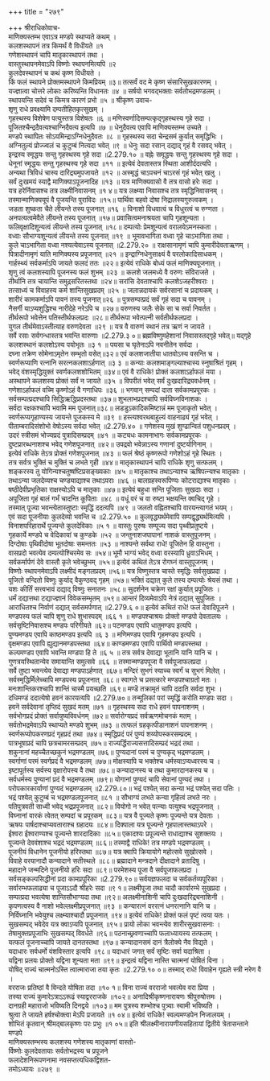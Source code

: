 +++
title = "२७९"

+++
श्रीराधिकोवाच-  
माणिक्यस्तम्भ एवाऽत्र मण्डपे स्थाप्यते कथम् ।  
कलशस्थापनं तत्र किमर्थं वै विधीयते ॥१  
गणेशस्थापनं चापि मातृकास्थापनं तथा ।  
वास्तुस्थापनमेवाऽपि विष्णोः स्थापनमित्यपि ॥२  
कुलदेवस्थापनं च कथं कृष्ण विधीयते ।  
किं फलं स्थापने प्रोक्तमस्थापने किमप्रियम् ॥३॥
तत्सर्वं वद मे कृष्ण संसारिसुखकारणम् ।  
यज्ज्ञात्वा चोत्तरे लोकाः करिष्यन्ति विधानतः ॥४ ॥
सर्षयो भगवद्भक्ताः सर्वतोभद्रमण्डलम् ।  
स्थापयन्ति सदेवं च किमत्र कारणं प्रभो ॥५ ॥
श्रीकृष्ण उवाच-  
शृणु राधे प्रवक्ष्यामि दम्पतीहितकृत्सुखम् ।  
गृहस्थस्य विशेषेण पत्युस्तत्र विशेषतः ॥६ ॥
मणिस्वर्णादिसम्पत्कृद्गृहस्थस्य गृहे सदा ।  
पूजितश्चैन्द्रदैवत्यश्चाग्निदैवत्य इत्यपि ॥७ ॥
धेनुदैवत्य एवापि माणिक्यस्तम्भ उच्यते ।  
मण्डपे स्थापितः सोऽयमिन्द्राऽग्निधेनुदैवतः ॥८ ॥
गृहस्थस्य सदा चेन्द्रसमं कुर्यात् समृद्धिभिः ।  
अग्नितुल्यं प्रोज्ज्वलं च कुटुम्बं नित्यदा भवेत् ॥९ ॥
धेनुः सदा रसान् दद्याद् गृहं वै रसवद् भवेत् ।  
इन्द्रस्य स्मृद्धयः सन्तु गृहस्थस्य गृहे सदा ॥2.279.१० ॥
वह्नेः समृद्धयः सन्तु गृहस्थस्य गृहे सदा ।  
धेनूनां स्मृद्धयः सन्तु गृहस्थस्य गृहे सदा ॥११ ॥
इत्येवं देवतास्तत्र स्थिता आशीर्ददत्यपि ।  
अन्यथा त्रिविधं चास्य दारिद्र्यमुपजायते ॥१२ ॥
अस्मृद्धं चाऽपचनं चाऽरसं गृहं भवेत् खलु ।  
सर्वं दुःखमयं स्याद्वै माणिक्याऽपूजनादिह ॥१३ ॥
यत्र माणिक्यवासो वै तत्र वासो हरेः सदा ।  
यत्र हरेर्निवासश्च तत्र लक्ष्मीनिवासनम् ॥१ ४॥
यत्र लक्ष्म्या निवासश्च तत्र स्मृद्धिनिवासनम् ।  
तस्मान्माणिक्ययूपं वै पूजयन्ति पुराविदः ॥१५॥
पार्थिवा बहवो दोषा निद्रालस्यगुरुत्वकम् ।  
जडता शुष्कता चैते लीयन्ते तस्य पूजनात् ॥१६ ॥
विनाशो विधवात्वं च विधुरत्वं च रुग्णता ।  
अनपत्यत्वमेवैते लीयन्ते तस्य पूजनात् ॥१७॥
प्रवासित्वमनाश्रयता चापि गृहशून्यता ।  
फलिवृक्षादिशून्यत्वं लीयन्ते तस्य पूजनात् ॥१८॥
दम्पत्योः प्रेमशून्यत्वं वरालयेऽमनस्कता ।  
वध्वाः सौभाग्यशून्यत्वं लीयन्ते तस्य पूजनात् ॥१९ ॥
भूमावभागिता वध्वा गृहे चाऽभागिता तथा ।  
कुले चाऽभागिता वध्वा नश्यत्येवाऽस्य पूजनात् ॥2.279.२० ॥
राक्षसानामृणं चापि कुमारीदेवताऋणम् ।  
पित्रादीनामृणं याति माणिक्यस्य प्रपूजनात् ॥२१ ॥
इन्द्राग्निधेनुसाक्ष्यं वै परलोकादिसाधकम् ।  
गार्हस्थ्यं सर्वकर्माऽपि जायते फलदं ततः ॥२२॥
इत्येवं राधिके बोध्यं फलं माणिक्यपूजनात् ।  
शृणु त्वं कलशस्यापि पूजनस्य फलं शुभम् ॥२३ ॥
कलशे जलमध्ये वै वरुणः संविराजते ।  
तीर्थानि तत्र चायान्ति समुद्रसरितस्तथा ॥२४॥
सरांसि देवताश्चापि कलशेऽजहरीश्वराः ।  
तत्साध्यं च विवाहस्य कर्म शान्तिसुखप्रदम् ॥२५ ॥
जलान्नदायकं सर्वरसानां च प्रदायकम् ।  
शारीरं कामकर्माऽपि पावनं तस्य पूजनात्॥२६ ॥
पुत्रसम्पत्प्रदं सर्वं गृहं सदा च पावनम् ।  
नैसर्गी याऽप्यशुद्धिश्च नारीदेहे नरेऽपि च ॥२७॥
वरुणस्य जलैः सेके सा च सर्वा निवर्तत ।  
तीर्थरूपो भवेत्तेन पतिस्तीर्थफलप्रदः ॥२८॥
तीर्थरूपा भवेत्पत्नी सर्वतीर्थफलप्रदा ।  
युगल तीर्थमेवाऽस्तीत्याह वरुणदेवता ॥२९ ॥
यत्र वै वारुणं स्थानं तत्र ऋणं न जायते ।  
सर्वे रसाः सर्वगन्धास्तत्र भवन्ति वारुणाः ॥2.279.३ ०॥
ब्रह्मविष्णुमहेशानां निवासस्तद्गृहे भवेत्॥
यद्गृहे कलशस्थानं कलशोऽस्य पयोभृतः ॥३ १ ॥
पयसा च घृतेनाऽपि नवनीतेन सर्वदा ।  
दघ्ना तक्रेण सोमेनाऽमृतेन सम्भृतो वसेत्॥३२॥
एवं कलशजातीया धातवोऽस्य वसन्ति च ।  
स्वर्णरूप्याणि रत्नानि सरत्नकलशाऽर्हणात् ॥३ ३ ॥
कन्याः कलशमाङ्गल्याश्चास्य स्नुषाश्रितं गृहम् ।  
भवेद् वंशस्मृद्धियुक्तं स्वर्णकलशशोभितम् ॥३४॥
एवं वै राधिके! प्रोक्तं कलशाऽर्हाफलं मया ।  
अस्थापने कलशस्य प्रोक्तं सर्वं न जायते ॥३५ ॥
विपरीतं भवेत् सर्वं दुःखदारिद्र्यवर्धनम् ।  
गणेशाऽर्हाफलं वच्मि कृष्णोऽहं वै गणाधिपः ॥३६ ॥
भगवान् सम्पदां दाता सर्वकामप्रपूरकः ।  
सर्वसम्पत्प्रदश्चापि सिद्धिऋद्धिप्रदस्तथा ॥३७॥
शुभलाभप्रदश्चापि सर्वविघ्नविनाशकः ।  
सर्वदा रक्षकश्चापि भवामि मम पूजनात्॥३८॥
लडडुऽकादिकमिष्टान्नं मम पूजाकृतो भवेत् ।  
स्वर्णरूप्यगृहाण्यस्य जायन्ते पूजकस्य मे ॥३९ ॥
हस्त्यश्वरथबाहुल्यं वाहनाढ्यं गृहं भवेत् ।  
पीताम्बरादिसंशोभो वेषोऽस्य सर्वदा भवेत् ॥2.279.४० ॥
गणेशस्य मुखं शुण्ढान्वितं पशुधनप्रदम् ।  
उदरं स्त्रीसमं भोज्यप्रदं पुत्रादिसम्प्रदम् ॥४१ ॥
कट्यधः कामनाभागः सर्वकामप्रपूरकः ।  
दुष्टप्रारब्धनाशश्च भवेद् गणेशपूजनात् ॥४२॥
उपद्रवो भवेन्नाऽस्य गणानां दुष्टयोगिनाम् ।  
इत्येवं राधिके तेऽत्र प्रोक्तं गणेशपूजनात् ॥४३ ॥
फलं श्रेष्ठं कृष्णरूपो गणेशोऽहं गृहे स्थितः ।  
तत्र सर्वत्र भुक्तिं च मुक्तिं च लभते गृही ॥४४॥
मातृकास्थापनं चापि राधिके शृणु सत्फलम् ।  
शङ्करस्य तु योगिन्यश्चतुष्षष्टिप्रसङ्ख्यकाः ॥४५ ॥
मातृकाश्च तथाऽन्याश्च ऋषिपत्न्यश्च मातृकाः ।  
तथाऽन्या जलदेव्यश्च चण्ड्याद्याश्च तथाऽपराः ॥४६ ॥
बालग्रहस्वरूपिण्यः कोटराद्याश्च मातृकाः ।  
षष्ठीदेवीप्रभृतिका राक्षस्योऽपि च मातृकाः ॥४७॥
इत्येवं बहुधा सन्ति पूजिताः सुखदाः सदा ।  
अपूजिता गृहं बालं गर्भं चादन्ति कूपिताः ॥४८ ॥
वधूं वरं च वा रुष्टा भक्षयन्ति क्वचिद् गृहे ।  
तस्मात् पूज्या भवन्त्येतास्तुष्टाः स्मृद्धिं ददत्यपि ॥४९ ॥
जलतो वह्नितश्चापि वारयन्त्यागतं भयम् ।  
एवं सदा पूजनीयाः कुलदेव्यो भवन्ति च ॥2.279.५० ॥
कुलवृद्ध्यर्थमेवापि सम्पद्वृद्ध्यर्थमित्यपि ।  
विनाशपरिहारार्थे पूज्यन्ते कुलदेविकाः ॥५ १ ॥
वास्तुः पुरुषः सम्पूज्य सदा पृथ्वीप्रतुष्टये ।  
गृहकार्ये मण्डपे च वेदिकायां च कुण्डके ॥५२ ॥
जन्तुनाशजपापानां नाशकं वास्तुपूजनम् ।  
दिग्दोषाः पृथिवीदोषा भूतदोषाः समन्ततः ॥५३ ॥
नाश्यन्ते सर्वथा राधे! पूजितेन हि वास्तुना ।  
वासप्रदो भवत्येव दम्पत्योश्चिरमेव सः ॥५४॥
भूमौ भाग्यं भवेद् वध्वा वरस्यापि ध्रुवाऽभिधम् ।  
सर्वकर्मार्पणं देवे वास्तौ कृते भवेच्छुभम् ॥५५॥
इत्येवं कथितं तेऽत्र रोगघ्नं वास्तुपूजनम् ।  
विष्णोः स्थापनमेवाऽपि लक्ष्मीदं मङ्गलप्रदम् ॥५६॥
यत्र विष्णुस्तत्र चास्ते स्मृद्धिः सर्वसुखप्रदा ।  
पूजितो वन्दितो विष्णुः कुर्याद् वैकुण्ठवद् गृहम् ॥५७॥
भक्तिं दद्यात् कुले तस्य दम्पत्योः श्रेयसं तथा ।  
यशः कीर्तिं सत्त्वभावं दद्याद् विष्णुः सनातनः ॥५८॥
सुदर्शनेन चक्रेण रक्षां कुर्यात् प्रपूजितः ।  
धर्मं दद्यात्तथा टद्याज्ज्ञानं विवेकसम्भृतम् ॥५९॥
आन्तरं दिव्यमेवाऽपि नेत्रं दद्यात् सुपूजितः ।  
आराधितश्च निर्वाणं दद्यात् सर्वसमर्पणात् ॥2.279.६ ०॥
इत्येवं कथितं राधे! फलं देवादिपूजने ।  
मण्डपस्य फलं चापि शृणु राधे शुभास्पदम् ॥६६ १ ॥
मण्डपश्चाश्रयः प्रोक्तो मण्डपो देवतालयः ।  
सर्वसृष्टिनिवासश्च मण्डपः परिगीयते ॥६२॥
पटमण्डप एवापि धातुमण्डप इत्यपि ।  
पुण्यमण्डप एवापि काष्ठमण्डप इत्यपि ॥६ ३ ॥
मणिमण्डप एवापि गृहमण्डप इत्यपि ।  
वृक्षमण्डप एवापि ह्युद्यानमण्डपस्तथा ॥६४॥
काण्डमण्डप एवापि पार्थिवो मण्डपस्तथा ।  
कल्पमण्डप एवापि भवन्ति मण्डपा हि ते ॥६ ५ ॥
तत्र सर्वत्र देवाद्या भूतानि यानि यानि च ।  
गुणत्रयस्थितान्येव समायान्ति समुत्सवे ॥६६ ॥
तस्मान्मण्डपपूजा वै सर्वपूजाफलप्रदा ।  
सर्वे तुष्टा भवन्त्येव देवाद्या मण्डपाऽर्हणात् ॥६७॥
मन्दिरं सुभगं स्याच्च स्वर्गं च सुभगं मिलेत् ।  
सर्वस्मृद्धिर्मिलेच्चापि मण्डपस्य प्रपूजनात् ॥६८॥
स्वागते च प्रसत्कारे मण्डपश्चाग्रतो मतः ।  
मनःशान्तिकरश्चापि शान्तिं चास्मै प्रयच्छति ॥६९॥
मण्डॆ तक्रामृतं चापि ददाति सर्वदा शुभः ।  
दधिमण्डं ददात्येषो हवनं कारयत्यपि ॥2.279.७०॥
तन्मूलिकां परां स्मृद्धिं करोति मण्डपः सदा ।  
हवनॆ सर्वदेवानां तृप्तिदं सुखदं मतम् ॥७१ ॥
गृहस्थस्य सदा राधे हवनं पापनाशनम् ।  
सर्वभोगप्रदं प्रोक्तं सर्वायुष्यविवर्धनम् ॥७२॥
सर्वारोग्यप्रदं सर्वऋणमोचनकं मतम् ।  
सर्वतोभद्रमेवाऽपि स्थाप्यते मण्डपे शुभम् ॥७३ ॥
तत्फलं ग्रहकृत्पीडानाशनं पापनाशनम् ।  
स्वर्णरूप्योपकरणप्रदं गृहप्रदं तथा ॥७४॥
स्मृद्धिप्रदं परं पुण्यं शय्योपस्करसम्प्रदम् ।  
पात्रभूषाप्रदं चापि छत्रचामरसम्प्रदम् ॥७५॥
राज्यर्द्धिराज्यसत्तादिसम्प्रदं भद्रदं तथा ।  
शकुनानां महच्चैतच्छकुनं भद्रमण्डलम् ॥७६॥
पुण्यदानां परमं च पुण्यकृद् भद्रमण्डलम् ।  
स्वर्गाणां परमं स्वर्गप्रदं वै भद्रमण्डलम् ॥७७॥
मोक्षस्यापि च भक्तेश्च धर्मस्याऽप्यध्वरस्य च ।  
इष्टापूर्तस्य सर्वस्य वृक्षारोपस्य वै तथा ॥७८॥
कन्यादानस्य च तथा कुमारदानकस्य च ।  
सर्वधर्मस्य पुण्यानां प्रदं वै भद्रमण्डलम् ॥७९॥
योगानां पुण्यदं चापि सेवानां पुण्यदं तथा ।  
परोपकारकार्याणां पुण्यदं भद्रमण्डलम् ॥2.279.८०॥
भद्रं पश्येत् सदा कन्या भद्रं पश्येत् सदा पतिः ।  
भद्रं पश्येत् कुटुम्बं च भद्रमण्डलपूजनात् ॥८१ ॥
सौभाग्यं लभते कन्या गृहित्वं लभते नरः ।  
पतिपुत्रवती साध्वी भवेद् भद्रप्रपूजनात् ॥८२॥
वियोगो न भवेत् पत्न्याः पत्युश्च भद्रपूजनात् ।  
विघ्नानां वारकं त्वेतत् सम्पदां च प्रपूरकम् ॥८३॥
यत्र वै पूज्यते कृष्णः पूज्यन्ते यत्र देवताः ।  
ऋषयः पार्षदाश्चाप्यवताराश्च ग्रहादयः ॥८४॥
दिक्पाला यत्र पूज्यन्ते गृहपालास्तथाऽपरे ।  
ईश्वरा ईश्वराण्यश्च पूज्यन्ते शारदादिकाः ॥८५॥
एकादश्यः प्रपूज्यन्ते राधाद्याश्च सुशक्तयः ।  
पूज्यन्ते देववंशाश्च भद्रदं भद्रमण्डलम् ॥८६॥
तस्माद्वै राधिके! तत्र मण्डपे भद्रमण्डलम् ।  
पूजनीयं विधानेन पूजनीयो हरिस्तथा ॥८७॥
यत्र क्वापि क्रियायोगे महोत्सवे सुखोत्सवे ।  
विवाहे वरयानादौ कन्यादाने सतीस्थले ॥८८॥
ब्रह्मादाने मन्त्रदाने दीक्षादाने व्रतादिषु ।  
महादाने जन्मदिने पूजनीयो हरिः सदा ॥८९॥
परमेशस्य पूजा वै सर्वपूजाफलप्रदा ।  
सर्वसङ्कल्पसिद्धीनां प्रदा कामप्रपूरिका ॥2.279.९०॥
सर्वयज्ञफलदा च सर्वकर्तव्यपूरिका ।  
सर्वारम्भफलाढ्या च पूजाऽऽदौ श्रीहरेः सदा ॥९ १॥
लक्ष्मीपूजा तथा चादौ कार्यारम्भे सुखप्रदा ।  
सम्पत्प्रदा भवत्येषा शान्तिसौभाग्यदा तथा ॥९२॥
अलक्ष्मीनाशिनी चापि दुःखदारिद्र्यनाशिनी ।  
कृपणत्वस्य वै नाशो भवेल्लक्ष्मीप्रपूजनात् ॥९३ ॥
कन्यारत्नं वररत्नं धनरत्नानि यानि च ।  
निर्विघ्नानि भवेयुश्च लक्ष्म्याश्चादौ प्रपूजनात् ॥९४॥
इत्येवं राधिके! प्रोक्तं फलं पृष्टं त्वया यतः ।  
सुखसम्पद् भवेदेव यत्र क्वाऽप्यपि पूजनात् ॥९५॥
प्रायो लोका भवन्त्येव शारीरसुखवासनाः ।  
तेषामुक्तप्रपूजाभिः सुखसम्पद् विवर्धते ॥९६॥
पठनाच्छ्रवणाच्चापि फलाध्यायस्य तत्फलम् ।  
यत्फलं पूजनाच्चापि जायते दानतस्तथा ॥९७॥
कन्यादानसमं दानं त्रैलोक्ये नैव विद्यते ।  
यदाधारः सर्वधर्मो वंशविस्तार इत्यपि ॥९८॥
यदाधारं जगत् सर्वं सृष्टिः सर्वा यदाश्रिता ।  
यद्विना प्रलयः प्रोक्तो यद्विना शून्यता मता ॥९९॥
इन्द्रत्वं यद्विना नास्ति चात्मनां योषितं विना ।  
योषिद् राज्यं चात्मनोऽस्ति त्वात्माराजा तया कृतः ॥2.279.१० ०॥
तस्माद् राधे! विवाहेन गृह्यते स्त्री नरेण वै ।  
वरराजः प्रतिष्ठां वै विन्दते योषिता तदा ॥१० १॥
विना राज्यं वरराजो भवत्येव वरा प्रिया ।  
तस्या राज्यं कुमारेऽत्राऽऽरूढं स्याद्वरराजके ॥१०२॥
अनादिश्रीकृष्णनारायणः श्रीपुरुषोत्तमः ।  
दानग्रही महाराजो भविष्यति दिनद्वये ॥१०३॥
मम पुत्रस्य शम्भोश्च पुत्र्याः स्वामी भविष्यति ।  
श्रुत्वा ते जायते हर्षश्चोक्त्वा मेऽपि प्रजायते ॥१ ०४॥
इत्येवं राधिके! स्वल्पमण्डपेन निजालयम् ।  
शोभितं कृतवान् श्रीमद्बालकृष्णः परः प्रभुः ॥१ ०५॥
इति श्रीलक्ष्मीनारायणीयसहितायां द्वितीये त्रेतासन्ताने मण्डपे  
माणिक्यस्तम्भस्य कलशस्य गणेशस्य मातृकाणां वास्तो-  
र्विष्णोः कुलदेवतायाः सर्वतोभद्रस्य च प्रपूजने  
फलादेशनिरूपणनामा नवसप्तत्यधिकद्विशत-  
तमोऽध्यायः ॥२७९ ॥
    
    
